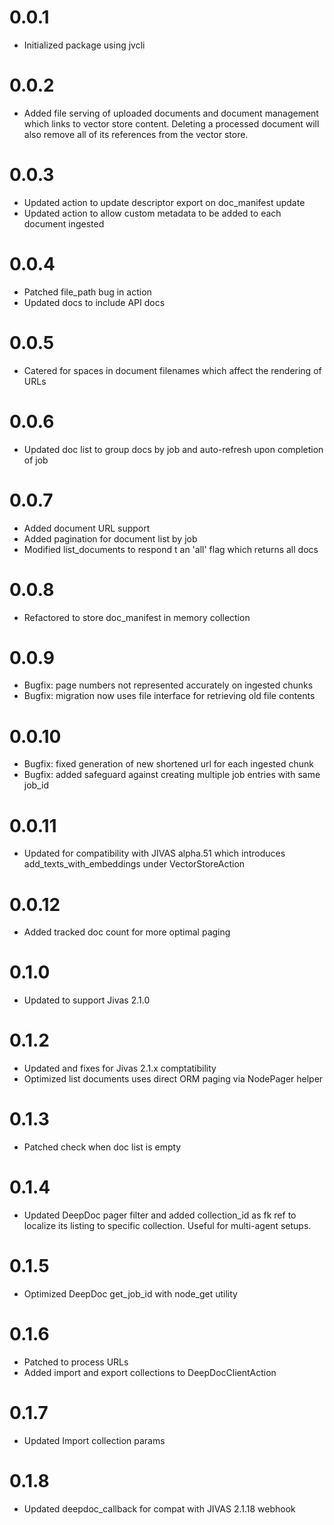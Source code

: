 # 0.0.1
- Initialized package using jvcli

# 0.0.2
- Added file serving of uploaded documents and document management which links to vector store content. Deleting a processed document will also remove all of its references from the vector store.

# 0.0.3
- Updated action to update descriptor export on doc_manifest update
- Updated action to allow custom metadata to be added to each document ingested

# 0.0.4
- Patched file_path bug in action
- Updated docs to include API docs

# 0.0.5
- Catered for spaces in document filenames which affect the rendering of URLs

# 0.0.6
- Updated doc list to group docs by job and auto-refresh upon completion of job

# 0.0.7
- Added document URL support
- Added pagination for document list by job
- Modified list_documents to respond t an 'all' flag which returns all docs

# 0.0.8
- Refactored to store doc_manifest in memory collection

# 0.0.9
- Bugfix: page numbers not represented accurately on ingested chunks
- Bugfix: migration now uses file interface for retrieving old file contents

# 0.0.10
- Bugfix: fixed generation of new shortened url for each ingested chunk
- Bugfix: added safeguard against creating multiple job entries with same job_id

# 0.0.11
- Updated for compatibility with JIVAS alpha.51 which introduces add_texts_with_embeddings under VectorStoreAction

# 0.0.12
- Added tracked doc count for more optimal paging

# 0.1.0
- Updated to support Jivas 2.1.0

# 0.1.2
- Updated and fixes for Jivas 2.1.x comptatibility
- Optimized list documents uses direct ORM paging via NodePager helper

# 0.1.3
- Patched check when doc list is empty

# 0.1.4
- Updated DeepDoc pager filter and added collection_id as fk ref to localize its listing to specific collection. Useful for multi-agent setups.

# 0.1.5
- Optimized DeepDoc get_job_id with node_get utility

# 0.1.6
- Patched to process URLs
- Added import and export collections to DeepDocClientAction

# 0.1.7
- Updated Import collection params

# 0.1.8
- Updated deepdoc_callback for compat with JIVAS 2.1.18 webhook